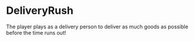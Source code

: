 # DeliveryRush
 The player plays as a delivery person to deliver as much goods as possible before the time runs out!
